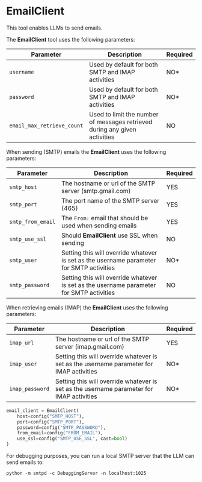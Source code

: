 # EmailClient

This tool enables LLMs to send emails.

The **EmailClient** tool uses the following parameters: 

| Parameter      | Description                                                            | Required |
| ----------- |------------------------------------------------------------------------|----------|
| `username`  | Used by default for both SMTP and IMAP activities                      | NO* |
| `password`       | Used by default for both SMTP and IMAP activities                         | NO* |
| `email_max_retrieve_count`    | Used to limit the number of messages retrieved during any given activities | NO |

When sending (SMTP) emails the **EmailClient** uses the following parameters:

| Parameter      | Description                          | Required |
| ----------- | ------------------------------------ |----------|
| `smtp_host`  | The hostname or url of the SMTP server (smtp.gmail.com)  | YES |
| `smtp_port`       | The port name of the SMTP server (465) | YES |
| `smtp_from_email`    | The `From:` email that should be used when sending emails | YES |
| `smtp_use_ssl` | Should **EmailClient** use SSL when sending | NO |
| `smtp_user`       | Setting this will override whatever is set as the username parameter for SMTP activities | NO* |
| `smtp_password`    | Setting this will override whatever is set as the username parameter for SMTP activities | NO |

When retrieving emails (IMAP) the **EmailClient** uses the following parameters: 

| Parameter      | Description                          | Required |
| ----------- | ------------------------------------ |----------|
| `imap_url`  | The hostname or url of the SMTP server (imap.gmail.com)  | YES |
| `imap_user`       | Setting this will override whatever is set as the username parameter for IMAP activities | NO* |
| `imap_password`    | Setting this will override whatever is set as the username parameter for IMAP activities | NO* |

```python
email_client = EmailClient(
    host=config("SMTP_HOST"),
    port=config("SMTP_PORT"),
    password=config("SMTP_PASSWORD"),
    from_email=config("FROM_EMAIL"),
    use_ssl=config("SMTP_USE_SSL", cast=bool)
)
```

For debugging purposes, you can run a local SMTP server that the LLM can send emails to:

```shell
python -m smtpd -c DebuggingServer -n localhost:1025
```
